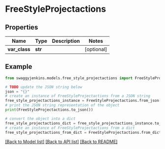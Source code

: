 # FreeStyleProjectactions


## Properties

Name | Type | Description | Notes
------------ | ------------- | ------------- | -------------
**var_class** | **str** |  | [optional] 

## Example

```python
from swaggyjenkins.models.free_style_projectactions import FreeStyleProjectactions

# TODO update the JSON string below
json = "{}"
# create an instance of FreeStyleProjectactions from a JSON string
free_style_projectactions_instance = FreeStyleProjectactions.from_json(json)
# print the JSON string representation of the object
print(FreeStyleProjectactions.to_json())

# convert the object into a dict
free_style_projectactions_dict = free_style_projectactions_instance.to_dict()
# create an instance of FreeStyleProjectactions from a dict
free_style_projectactions_from_dict = FreeStyleProjectactions.from_dict(free_style_projectactions_dict)
```
[[Back to Model list]](../README.md#documentation-for-models) [[Back to API list]](../README.md#documentation-for-api-endpoints) [[Back to README]](../README.md)


